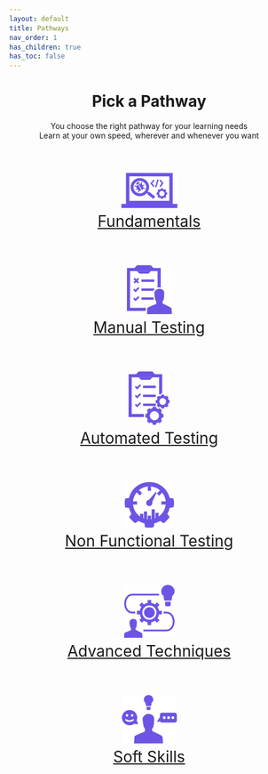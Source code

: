 ```yaml
---
layout: default
title: Pathways
nav_order: 1
has_children: true
has_toc: false
---
```


<p align="center">
    <h1 align="center">Pick a Pathway</h1>
    <p align="center">You choose the right pathway for your learning needs<br>Learn at your own speed, wherever and whenever you want</p>
    <br>
    <p align="center" style="font-size:200%"><a href="./fundamentals/"><img src="/docs/assets/images/IconPathFundamentals.png" alt="Fundamentals learing path icon and link"><a/><br><a href="./fundamentals/">Fundamentals<a/>
    <br><br>
    <p align="center" style="font-size:200%"><a href="./manual-testing/"><img src="/docs/assets/images/IconPathManual.png" alt="Manual testing learing path icon and link"><a/><br><a href="./manual-testing/">Manual Testing<a/>
    <br><br>
    <p align="center" style="font-size:200%"><a href="./automated-testing/"><img src="/docs/assets/images/IconPathAutomated.png" alt="Automated testing learing path icon and link"><a/><br><a href="./automated-testing/">Automated Testing<a/>
    <br><br>
    <p align="center" style="font-size:200%"><a href="./non-functional-testing/"><img src="/docs/assets/images/IconPathNonFunctional.png" alt="Non functional testing learing path icon and link"><a/><br><a href="./non-functional-testing/">Non Functional Testing<a/>
    <br><br>
    <p align="center" style="font-size:200%"><a href="./advanced-techniques/"><img src="/docs/assets/images/IconPathAdvanced.png" alt="Advanced techniques learing path icon and link"><a/><br><a href="./advanced-techniques/">Advanced Techniques<a/>
    <br><br>
    <p align="center" style="font-size:200%"><a href="./soft-skills/"><img src="/docs/assets/images/IconPathSoftSkills.png" alt="Soft skills learing path icon and link"><a/><br><a href="./soft-skills/">Soft Skills<a/>
    <br><br>

